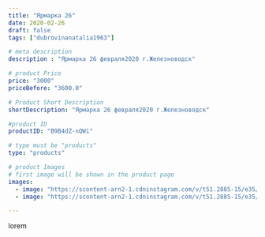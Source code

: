 ```yaml
---
title: "Ярмарка 26"
date: 2020-02-26
draft: false
tags: ["dubrovinanatalia1963"]

# meta description
description : "Ярмарка 26 февраля2020 г.Железноводск"

# product Price
price: "3000"
priceBefore: "3600.0"

# Product Short Description
shortDescription: "Ярмарка 26 февраля2020 г.Железноводск"

#product ID
productID: "B9B4dZ-nQWi"

# type must be "products"
type: "products"

# product Images
# first image will be shown in the product page
images:
  - image: "https://scontent-arn2-1.cdninstagram.com/v/t51.2885-15/e35/83201750_533011824296723_5141639874852056989_n.jpg?se=7&tp=1&_nc_ht=scontent-arn2-1.cdninstagram.com&_nc_cat=111&_nc_ohc=ZhQdrLKPySsAX8qwjlg&ccb=7-4&oh=72c51a7ff98cb00c25964a91771078fb&oe=608440CA&ig_cache_key=MjI1MjMyOTU5ODMzMDg5NTA3OA%3D%3D.2-ccb7-4"
  - image: "https://scontent-arn2-1.cdninstagram.com/v/t51.2885-15/e35/84344226_622609208301687_8165376297235625048_n.jpg?se=7&tp=1&_nc_ht=scontent-arn2-1.cdninstagram.com&_nc_cat=103&_nc_ohc=O3ZoKWf8_ZgAX9Bg1TQ&ccb=7-4&oh=980fedabbd8a9d305c1183e239b9672c&oe=60849344&ig_cache_key=MjI1MjMyOTU5ODMwNTY5ODk4Ng%3D%3D.2-ccb7-4"

---
```

lorem

